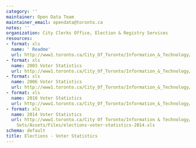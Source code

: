 ```yaml
---
category: ''
maintainer: Open Data Team
maintainer_email: opendata@toronto.ca
notes: ''
organization: City Clerks Office, Election & Registry Services
resources:
- format: xls
  name: ' Readme'
  url: http://www1.toronto.ca/City_Of_Toronto/Information_&_Technology/Open_Data/Data_Sets/Assets/Files/elections-voter-statistics-readme.xls
- format: xls
  name: 2003 Voter Statistics
  url: http://www1.toronto.ca/City_Of_Toronto/Information_&_Technology/Open_Data/Data_Sets/Assets/Files/elections-voter-statistics-2003.xls
- format: xls
  name: 2006 Voter Statistics
  url: http://www1.toronto.ca/City_Of_Toronto/Information_&_Technology/Open_Data/Data_Sets/Assets/Files/elections-voter-statistics-2006.xls
- format: xls
  name: 2010 Voter Statistics
  url: http://www1.toronto.ca/City_Of_Toronto/Information_&_Technology/Open_Data/Data_Sets/Assets/Files/elections-voter-statistics-2010.xls
- format: xls
  name: 2014 Voter Statistics
  url: http://www1.toronto.ca/City Of Toronto/Information & Technology/Open Data/Data
    Sets/Assets/Files/elections-voter-statistics-2014.xls
schema: default
title: Elections - Voter Statistics
---
```

